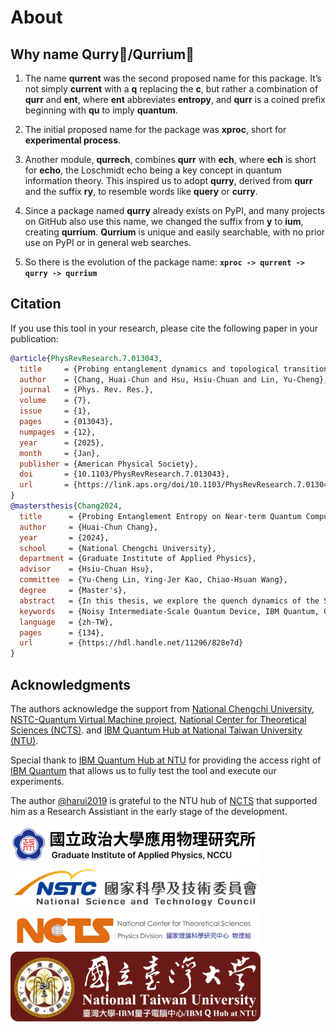 # About

## Why name Qurry🍛/Qurrium📏

1. The name **qurrent** was the second proposed name for this package.
   It’s not simply **current** with a **q** replacing the **c**,
   but rather a combination of **qurr** and **ent**, where **ent** abbreviates **entropy**,
   and **qurr** is a coined prefix beginning with **qu** to imply **quantum**.

2. The initial proposed name for the package was **xproc**, short for **experimental process**.

3. Another module, **qurrech**, combines **qurr** with **ech**,
   where **ech** is short for **echo**,
   the Loschmidt echo being a key concept in quantum information theory.
   This inspired us to adopt **qurry**, derived from **qurr** and the suffix **ry**,
   to resemble words like **query** or **curry**.

4. Since a package named **qurry** already exists on PyPI,
   and many projects on GitHub also use this name,
   we changed the suffix from **y** to **ium**, creating **qurrium**.
   **Qurrium** is unique and easily searchable,
   with no prior use on PyPI or in general web searches.

5. So there is the evolution of the package name:
   **`xproc -> qurrent -> qurry -> qurrium`**

## Citation

If you use this tool in your research, please cite the following paper in your publication:

```bibtex
@article{PhysRevResearch.7.013043,
  title     = {Probing entanglement dynamics and topological transitions on noisy intermediate-scale quantum computers},
  author    = {Chang, Huai-Chun and Hsu, Hsiu-Chuan and Lin, Yu-Cheng},
  journal   = {Phys. Rev. Res.},
  volume    = {7},
  issue     = {1},
  pages     = {013043},
  numpages  = {12},
  year      = {2025},
  month     = {Jan},
  publisher = {American Physical Society},
  doi       = {10.1103/PhysRevResearch.7.013043},
  url       = {https://link.aps.org/doi/10.1103/PhysRevResearch.7.013043}
}
@mastersthesis{Chang2024,
  title      = {Probing Entanglement Entropy on Near-term Quantum Computers},
  author     = {Huai-Chun Chang},
  year       = {2024},
  school     = {National Chengchi University},
  department = {Graduate Institute of Applied Physics},
  advisor    = {Hsiu-Chuan Hsu},
  committee  = {Yu-Cheng Lin, Ying-Jer Kao, Chiao-Hsuan Wang},
  degree     = {Master's},
  abstract   = {In this thesis, we explore the quench dynamics of the Su–Schrieffer–Heeger (SSH) model and quantum entanglement using Noisy Intermediate-Scale Quantum (NISQ) computers, specifically on the IBM Quantum platform. We investigate the second-order Renyi entropy through randomized measurements to characterize the entanglement of quantum states. To simulate partial-dimerized quench Hamiltonians, we employ Trotter decomposition with an adaptive step size to reduce circuit depth. In the fully dimerized limit, the time evolution operator is exactly mapped to quantum gates, which minimizes noise. After applying error mitigation techniques, we find that the entanglement entropy oscillations align with theoretical predictions. Additionally, we developed a Python package called Qurry to manage workflows and facilitate parallel post-processing. Finally, we analyze the error scaling of Renyi entropy measurements and discuss the challenges encountered when simulating larger systems.},
  keywords   = {Noisy Intermediate-Scale Quantum Device, IBM Quantum, Quench dynamics, Su–Schrieffer–Heeger model, Renyi entropy, Randomized measurement, Error mitigation},
  language   = {zh-TW},
  pages      = {134},
  url        = {https://hdl.handle.net/11296/828e7d}
}

```

## Acknowledgments

The authors acknowledge the support from [National Chengchi University](https://www.nccu.edu.tw/), [NSTC-Quantum Virtual Machine project](https://www.nstc.gov.tw/), [National Center for Theoretical Sciences (NCTS)](https://phys.ncts.ntu.edu.tw/).
and [IBM Quantum Hub at National Taiwan University (NTU)](https://quantum.ntu.edu.tw/).

Special thank to [IBM Quantum Hub at NTU](https://quantum.ntu.edu.tw/) for providing the access right of [IBM Quantum](https://quantum-computing.ibm.com/) that allows us to fully test the tool and execute our experiments.

The author [@harui2019](https://github.com/harui2019/) is grateful to the NTU hub of [NCTS](https://phys.ncts.ntu.edu.tw/) that supported him as a Research Assistiant in the early stage of the development.

<a href="https://www.nccu.edu.tw/">
  <img
    src="https://raw.githubusercontent.com/harui2019/harui2019/main/docs/image/logo/NCCU_Physics_Logo.png"
    alt="National Chengchi University"
    width="400"
  >
</a>

<a href="https://www.nstc.gov.tw/">
  <img
    src="https://raw.githubusercontent.com/harui2019/harui2019/main/docs/image/logo/NSTC_Logo.png"
    alt="NSTC"
    width="400"
  >
</a>

<a href="https://phys.ncts.ntu.edu.tw/">
  <img
    src="https://raw.githubusercontent.com/harui2019/harui2019/main/docs/image/logo/NCTS_Phys_Logo.png"
    alt="National Center for Theoretical Sciences, Physics Division"
    width="400"
  >
</a>

<a href="https://quantum.ntu.edu.tw/">
  <img
    src="https://raw.githubusercontent.com/harui2019/harui2019/main/docs/image/logo/NTU_IBM_Q_Hub_Logo.png"
    alt="IBM Quantum Hub at National Taiwan University"
    width="400"
  >
</a>
